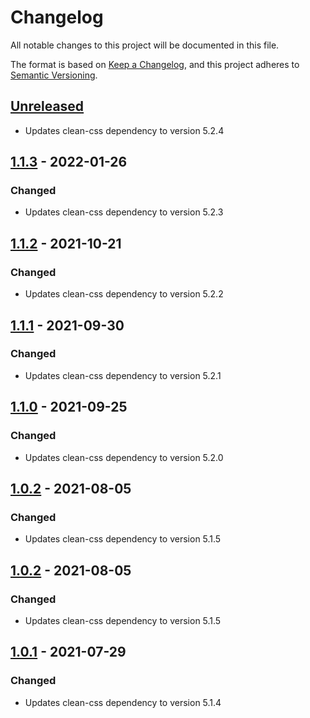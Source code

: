 # Changelog
All notable changes to this project will be documented in this file.

The format is based on [Keep a Changelog](https://keepachangelog.com/en/1.0.0/),
and this project adheres to [Semantic Versioning](https://semver.org/spec/v2.0.0.html).

## [Unreleased]

- Updates clean-css dependency to version 5.2.4

## [1.1.3] - 2022-01-26
### Changed
- Updates clean-css dependency to version 5.2.3

## [1.1.2] - 2021-10-21
### Changed
- Updates clean-css dependency to version 5.2.2

## [1.1.1] - 2021-09-30
### Changed
- Updates clean-css dependency to version 5.2.1

## [1.1.0] - 2021-09-25
### Changed
- Updates clean-css dependency to version 5.2.0

## [1.0.2] - 2021-08-05
### Changed
- Updates clean-css dependency to version 5.1.5

## [1.0.2] - 2021-08-05
### Changed
- Updates clean-css dependency to version 5.1.5

## [1.0.1] - 2021-07-29
### Changed
- Updates clean-css dependency to version 5.1.4


[Unreleased]: https://github.com/clean-css/clean-css.github.io/compare/v1.1.3...HEAD
[1.1.3]: https://github.com/clean-css/clean-css.github.io/releases/tag/v1.1.3
[1.1.2]: https://github.com/clean-css/clean-css.github.io/releases/tag/v1.1.2
[1.1.1]: https://github.com/clean-css/clean-css.github.io/releases/tag/v1.1.1
[1.1.0]: https://github.com/clean-css/clean-css.github.io/releases/tag/v1.1.0
[1.0.2]: https://github.com/clean-css/clean-css.github.io/releases/tag/v1.0.2
[1.0.1]: https://github.com/clean-css/clean-css.github.io/releases/tag/v1.0.1
